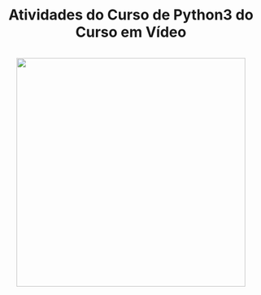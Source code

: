 ## <h1 align="center"> Atividades do Curso de Python3 do Curso em Vídeo <br> <br> <img height="450" src="https://cdn.jsdelivr.net/gh/devicons/devicon/icons/python/python-plain.svg" /> </h1>
